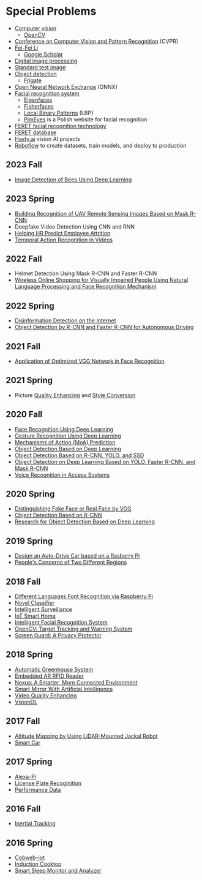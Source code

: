 # Special Problems
* [Computer vision](https://en.wikipedia.org/wiki/Computer_vision)
  * [OpenCV](https://en.wikipedia.org/wiki/OpenCV)
* [Conference on Computer Vision and Pattern Recognition](https://en.wikipedia.org/wiki/Conference_on_Computer_Vision_and_Pattern_Recognition) (CVPR)
* [Fei-Fei Li](https://en.wikipedia.org/wiki/Fei-Fei_Li)
  * [Google Scholar](https://scholar.google.com/citations?user=rDfyQnIAAAAJ&hl=en)
* [Digital image processing](https://en.wikipedia.org/wiki/Digital_image_processing)
* [Standard test image](https://en.wikipedia.org/wiki/Standard_test_image)
* [Object detection](https://en.wikipedia.org/wiki/Object_detection)
  * [Frigate](https://frigate.video/)
* [Open Neural Network Exchange](https://en.wikipedia.org/wiki/Open_Neural_Network_Exchange) (ONNX)
* [Facial recognition system](https://en.wikipedia.org/wiki/Facial_recognition_system)
  * [Eigenfaces](http://www.scholarpedia.org/article/Eigenfaces)
  * [Fisherfaces](http://www.scholarpedia.org/article/Fisherfaces)
  * [Local Binary Patterns](http://www.scholarpedia.org/article/Local_Binary_Patterns) (LBP)
  * [PimEyes](https://en.wikipedia.org/wiki/PimEyes) is a Polish website for facial recognition
* [FERET facial recognition technology](https://en.wikipedia.org/wiki/FERET_(facial_recognition_technology))
* [FERET database](https://en.wikipedia.org/wiki/FERET_database)
* [Hasty.ai](https://hasty.ai/docs/mp-wiki/getting-started/introduction) vision AI projects
* [Roboflow](https://roboflow.com/) to create datasets, train models, and deploy to production

## 2023 Fall
* [Image Detection of Bees Using Deep Learning](https://github.com/HarshaTang/AAI800-Bee-Detection)

## 2023 Spring
* [Building Recognition of UAV Remote Sensing Images Based on Mask R-CNN](https://github.com/spark1et/Object-Detection-Based-on-Mask-R-CNN)
* Deepfake Video Detection Using CNN and RNN
* [Helping HR Predict Employee Attrition](https://github.com/yijirong)
* [Temporal Action Recognition in Videos](https://github.com/CoffeeJarr/800A)

## 2022 Fall
* Helmet Detection Using Mask R-CNN and Faster R-CNN
* [Wireless Online Shopping for Visually Impaired People Using Natural Language Processing and Face Recognition Mechanism](https://github.com/kiratjadhav/Wireless-Online-Shopping-for-Visually-Impaired-People-Using-Natural-Language-Processing-and-Face-Rec)

## 2022 Spring
* [Disinformation Detection on the Internet](https://github.com/qiwu909/fake-news-detection)
* [Object Detection by R-CNN and Faster R-CNN for Autonomous Driving](https://github.com/terminatornian/faster-RCNN)

## 2021 Fall
* [Application of Optimized VGG Network in Face Recognition](https://github.com/Dongfang777/EE800)

## 2021 Spring
* Picture [Quality Enhancing](https://github.com/fordreamever/EE800SuperResolution) and [Style Conversion](https://github.com/fordreamever/EE800StyleConversion)

## 2020 Fall
* [Face Recognition Using Deep Learning](https://github.com/KishanTeli/Face-Recognition-800)
* [Gesture Recognition Using Deep Learning](https://github.com/csash7/gesture_recognition)
* [Mechanisms of Action (MoA) Prediction](https://github.com/smallsunjj/MoA-Prediction)
* [Object Detection Based on Deep Learning](https://github.com/piggyjehong/Wuwei-Zhu-EE800-2020Fall)
* [Object Detection Based on R-CNN, YOLO, and SSD](https://github.com/xyu32/EE800_F2020)
* [Object Detection on Deep Learning Based on YOLO, Faster R-CNN, and Mask R-CNN](https://github.com/Lizhujie/Object_Detection_YOLO)
* [Voice Recognition in Access Systems](https://github.com/i5331234/EE800-for-Jiahao-Lu)

## 2020 Spring
* [Distinguishing Fake Face or Real Face by VGG](https://github.com/qihang720/EE-800-face-recognition) <!--Jiahao Lu, Qihang Zhang-->
* [Object Detection Based on R-CNN](https://github.com/smallsunjj/ECE800) <!--Jie Yang-->
* [Research for Object Detection Based on Deep Learning](https://github.com/MadgeLiu/Object_Detection_Research) <!--Yarong Liu-->

## 2019 Spring
* [Design an Auto-Drive Car based on a Rasberry Pi](https://github.com/yqcqsyj/auto-drive-car) <!--Yuanjie Shi-->
* [People's Concerns of Two Different Regions](https://github.com/wruochao19/People_Concern) <!--Ruochao Weng-->

## 2018 Fall
* [Different Languages Font Recognition via Raspberry Pi](https://github.com/code-Eng) <!--Alhussain Almarhabi-->
* [Novel Classifier](https://github.com/lly00412/NovelClassifier) <!--Liyan Chen-->
* [Intelligent Surveillance](https://github.com/zjzk99/EE-800-L) <!--Tande Chen and Kai Zhang-->
* [IoT Smart Home](https://github.com/tcgai) <!--Tiancheng Gai-->
* [Intelligent Facial Recognition System](https://github.com/nature1995) <!--Ziran Gong-->
* [OpenCV: Target Tracking and Warning System](https://github.com/xmxftxdl/opencv) <!--Xiaofan Mi-->
* [Screen Guard: A Privacy Protector](https://github.com/EmptyZJH/Screen-Guard) <!--Jiahao Zhang-->

## 2018 Spring
* [Automatic Greenhouse System](https://github.com/YanghongboLu/StevensProjects) <!--Yanghongbo Lu-->
* [Embedded AR RFID Reader](https://github.com/peterzhu9210/virtualAR) <!--Erwi Zhu-->
* [Nexus: A Smarter, More Connected Environment](https://github.com/kemanu/SIT_RFID) <!--Kyle Emanuele-->
* [Smart Mirror With Artificial Intelligence](https://github.com/jeffgv/Mymirror) <!--Jeffin Varghese-->
* [Video Quality Enhancing](https://github.com/ifamec/Video-Quality-Enhancing) <!--Zhihuan Zhang-->
* [VisionDL](https://github.com/shrinivasshetty21/Projects/tree/master/Saliency%20Mapping) <!--Shrinivas Shetty-->

## 2017 Fall
* [Altitude Mapping by Using LiDAR-Mounted Jackal Robot]( https://github.com/RoboticsAltorferTeam/Lidar-Mapping/tree/master/MATLAB%20Code) <!--Nagrajan Chandrasekaran-->
* [Smart Car](https://github.com/apaul24/SmartCar) <!--Ahmed Paul-->

## 2017 Spring
* [Alexa-Pi](https://github.com/bkumar080/alexa-pi) <!--Bharath Kumar, Vijayrahul Rajathiruvenkatapathy-->
* [License Plate Recoginition](https://github.com/fwangrotk/license-plate-recognition) <!--Fulong Wang-->
* [Performance Data](https://github.com/Nagrajan23/performance-data) <!--Nagrajan Chandrasekaran, Piyush Rao-->

## 2016 Fall
* [Inertial Tracking](https://github.com/touqeer-ahmad/MPU9255) <!--Touqeer Ahmad-->

## 2016 Spring
* [Cobweb-iot](https://github.com/cm5168/Cobweb-iot) <!--Meng Cao, Huashan Xiong, Haiyang Yun, Cong Zhang, Chang Zhao-->
* [Induction Cooktop](https://github.com/gabimachado/cooktop-IoT) <!--Natalie Bezerra, Gabriella Machado Pereira-->
* [Smart Sleep Monitor and Analyzer](https://github.com/li1993qing1993/Arduino-Sleep-Monitor) <!--Qing Li-->
